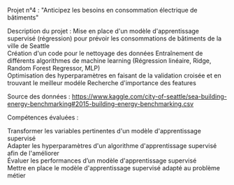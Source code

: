 
Projet n°4 : "Anticipez les besoins en consommation électrique de bâtiments" 

Description du projet :
  Mise en place d'un modèle d'apprentissage supervisé (régression) pour prévoir les consommations de bâtiments de la ville de Seattle     
  Création d'un code pour le nettoyage des données 
  Entraînement de différents algorithmes de machine learning (Régression linéaire,  Ridge, Random Forest Regressor, MLP)   
  Optimisation des hyperparamètres en faisant de la validation croisée et en trouvant le meilleur modéle
  Recherche d'importance des features    



Source des données : 
https://www.kaggle.com/city-of-seattle/sea-building-energy-benchmarking#2015-building-energy-benchmarking.csv 

Compétences évaluées :


  Transformer les variables pertinentes d'un modèle d'apprentissage supervisé     
  Adapter les hyperparamètres d'un algorithme d'apprentissage supervisé afin de l'améliorer    
  Évaluer les performances d’un modèle d'apprentissage supervisé    
  Mettre en place le modèle d'apprentissage supervisé adapté au problème métier
